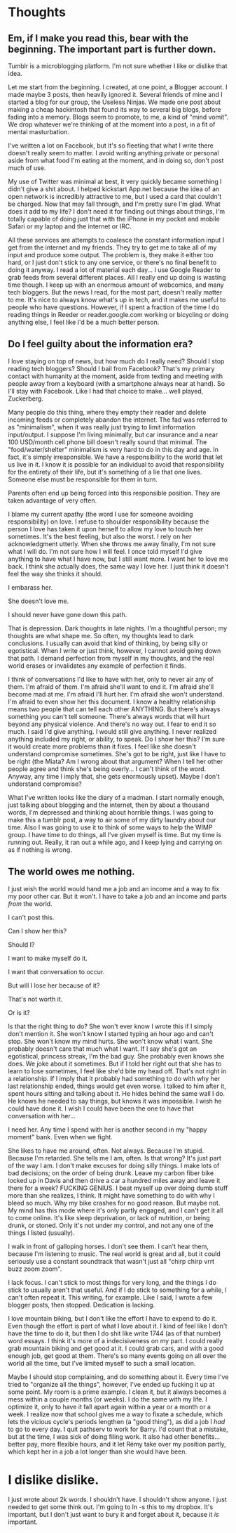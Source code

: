 # Thoughts

## Em, if I make you read this, bear with the beginning. The important part is further down.

Tumblr is a microblogging platform. I'm not sure whether I like or dislike that idea.

Let me start from the beginning. I created, at one point, a Blogger account. I made maybe 3 posts, then heavily ignored it. Several friends of mine and I started a blog for our group, the Useless Ninjas. We made one post about making a cheap hackintosh that found its way to several big blogs, before fading into a memory. Blogs seem to promote, to me, a kind of "mind vomit". We drop whatever we're thinking of at the moment into a post, in a fit of mental masturbation.

I've written a lot on Facebook, but it's so fleeting that what I write there doesn't really seem to matter. I avoid writing anything private or personal aside from what food I'm eating at the moment, and in doing so, don't post much of use.

My use of Twitter was minimal at best, it very quickly became something I didn't give a shit about. I helped kickstart App.net because the idea of an open network is incredibly attractive to me, but I used a card that couldn't be charged. Now that may fall through, and I'm pretty sure I'm glad. What does it add to my life? I don't need it for finding out things about things, I'm totally capable of doing just that with the iPhone in my pocket and mobile Safari or my laptop and the internet or IRC.

All these services are attempts to coalesce the constant information input I get from the internet and my friends. They try to get me to take all of my input and produce some output. The problem is, they make it either too hard, or I just don't stick to any one service, or there's no final benefit to doing it anyway. I read a lot of material each day… I use Google Reader to grab feeds from several different places. All I really end up doing is wasting time though. I keep up with an enormous amount of webcomics, and many tech bloggers. But the news I read, for the most part, doesn't really matter to me. It's nice to always know what's up in tech, and it makes me useful to people who have questions. However, if I spent a fraction of the time I do reading things in Reeder or reader.google.com working or bicycling or doing anything else, I feel like I'd be a much better person.

## Do I feel guilty about the information era?

I love staying on top of news, but how much do I really need? Should I stop reading tech bloggers? Should I bail from Facebook? That's my primary contact with humanity at the moment, aside from texting and meeting with people away from a keyboard (with a smartphone always near at hand). So I'll stay with Facebook. Like I had that choice to make… well played, Zuckerberg.

Many people do this thing, where they empty their reader and delete incoming feeds or completely abandon the internet. The fad was referred to as "minimalism", when it was really just trying to limit information input/output. I suppose I'm living minimally, but car insurance and a near 100 USD/month cell phone bill doesn't really sound that minimal. The "food/water/shelter" minimalism is very hard to do in this day and age. In fact, it's simply irresponsible. We have a responsibility to the world that let us live in it. I know it is possible for an individual to avoid that responsibility for the entirety of their life, but it's something of a lie that one lives. Someone else must be responsible for them in turn.

Parents often end up being forced into this responsible position. They are taken advantage of very often.

I blame my current apathy (the word I use for someone avoiding responsibility) on love. I refuse to shoulder responsibility because the person I love has taken it upon herself to allow my love to touch her sometimes. It's the best feeling, but also the worst. I rely on her acknowledgment utterly. When she throws me away finally, I'm not sure what I will do. I'm not sure how I will feel. I once told myself I'd give anything to have what I have now, but I still want more. I want her to love me back. I think she actually does, the same way I love her. I just think it doesn't feel the way she thinks it should.

I embarass her.

She doesn't love me.

I should never have gone down this path.

That is depression. Dark thoughts in late nights. I'm a thoughtful person; my thoughts are what shape me. So often, my thoughts lead to dark conclusions. I usually can avoid that kind of thinking, by being silly or egotistical. When I write or just think, however, I cannot avoid going down that path. I demand perfection from myself in my thoughts, and the real world erases or invalidates any example of perfection it finds.

I think of conversations I'd like to have with her, only to never air any of them. I'm afraid of them. I'm afraid she'll want to end it. I'm afraid she'll become mad at me. I'm afraid I'll hurt her. I'm afraid she won't understand. I'm afraid to even show her this document. I know a healthy relationship means two people that can tell each other ANYTHING. But there's always something you can't tell someone. There's always words that will hurt beyond any physical violence. And there's no way out. I fear to end it so much. I said I'd give anything. I would still give anything. I never realized anything included my right, or ability, to speak. Do I show her this? I'm sure it would create more problems than it fixes. I feel like she doesn't understand compromise sometimes. She's got to be right, just like I have to be right (the Miata? Am I wrong about that argument? When I tell her other people agree and think she's being overly… I can't think of the word. Anyway, any time I imply that, she gets enormously upset). Maybe I don't understand compromise?

What I've written looks like the diary of a madman. I start normally enough, just talking about blogging and the internet, then by about a thousand words, I'm depressed and thinking about horrible things. I was going to make this a tumblr post, a way to air some of my dirty laundry about our time. Also I was going to use it to think of some ways to help the WIMP group. I have time to do things, all I've given myself is time. But my time is running out. Really, it ran out a while ago, and I keep lying and carrying on as if nothing is wrong.

## The world owes me nothing.

I just wish the world would hand me a job and an income and a way to fix my poor other car. But it won't. I have to take a job and an income and parts _from_ the world.

I can't post this.

Can I show her this?

Should I?

I want to make myself do it.

I want that conversation to occur.

But will I lose her because of it?

That's not worth it.

Or is it?

Is that the right thing to do? She won't ever know I wrote this if I simply don't mention it. She won't know I started typing an hour ago and can't stop. She won't know my mind hurts. She won't know what I want. She probably doesn't care that much what I want. If I say she's got an egotistical, princess streak, I'm the bad guy. She probably even knows she does. We joke about it sometimes. But if I told her right out that she has to learn to lose sometimes, I feel like she'd bite my head off. That's not right in a relationship. If I imply that it probably had something to do with why her last relationship ended, things would get even worse. I talked to him after it, spent hours sitting and talking about it. He hides behind the same wall I do. He knows he needed to say things, but knows it was impossible. I wish he could have done it. I wish I could have been the one to have that conversation with her…

I need her. Any time I spend with her is another second in my "happy moment" bank. Even when we fight.

She likes to have me around, often. Not always. Because I'm stupid. Because I'm retarded. She tells me I am, often. Is that wrong? It's just part of the way I am. I don't make excuses for doing silly things. I make lots of bad decisions; on the order of being drunk. Leave my carbon fiber bike locked up in Davis and then drive a car a hundred miles away and leave it there for a week? FUCKING GENIUS. I beat myself up over doing dumb stuff more than she realizes, I think. It might have something to do with why I bleed so much. Why my bike crashes for no good reason. But maybe not. My mind has this mode where it's only partly engaged, and I can't get it all to come online. It's like sleep deprivation, or lack of nutrition, or being drunk, or stoned. Only it's not under my control, and not any one of the things I listed (usually).

I walk in front of galloping horses. I don't see them. I can't hear them, because I'm listening to music. The real world is great and all, but it could seriously use a constant soundtrack that wasn't just all "chirp chirp vrrt buzz zoom zoom".

I lack focus. I can't stick to most things for very long, and the things I do stick to usually aren't that useful. And if I do stick to something for a while, I can't often repeat it. This writing, for example. Like I said, I wrote a few blogger posts, then stopped. Dedication is lacking.

I love mountain biking, but I don't like the effort I have to expend to do it. Even though the effort is part of what I love about it. I kind of feel like I don't have the time to do it, but then I do shit like write 1744 (as of that number) word essays. I think it's more of a indecisiveness on my part. I could really grab mountain biking and get good at it. I could grab cars, and with a good enough job, get good at them. There's so many events going on all over the world all the time, but I've limited myself to such a small location.

Maybe I should stop complaining, and do something about it. Every time I've tried to "organize all the things", however, I've ended up fucking it up at some point. My room is a prime example. I clean it, but it always becomes a mess within a couple months (or weeks). I do the same with my life. I optimize it, only to have it fall apart again within a year or a month or a week. I realize now that school gives me a way to fixate a schedule, which lets the vicious cycle's periods lengthen (a "good thing"), as did a job I _had_ to go to every day. I quit pathserv to work for Barry. I'd count that a mistake, but at the time, I was sick of doing filing work. It also had other benefits… better pay, more flexible hours, and it let Rémy take over my position partly, which kept her in a job a lot longer than she would have been.

# I dislike dislike.

I just wrote about 2k words. I shouldn't have. I shouldn't show anyone. I just needed to get some think out. I'm going to ln -s this to my dropbox. It's important, but I don't just want to bury it and forget about it, because it _is_ important.
